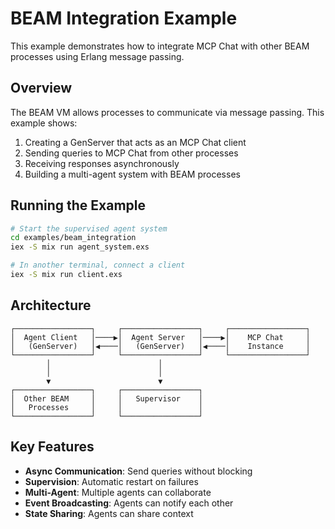 # BEAM Integration Example

This example demonstrates how to integrate MCP Chat with other BEAM processes using Erlang message passing.

## Overview

The BEAM VM allows processes to communicate via message passing. This example shows:

1. Creating a GenServer that acts as an MCP Chat client
2. Sending queries to MCP Chat from other processes
3. Receiving responses asynchronously
4. Building a multi-agent system with BEAM processes

## Running the Example

```bash
# Start the supervised agent system
cd examples/beam_integration
iex -S mix run agent_system.exs

# In another terminal, connect a client
iex -S mix run client.exs
```

## Architecture

```
┌─────────────────┐     ┌─────────────────┐     ┌─────────────────┐
│  Agent Client   │────▶│  Agent Server   │────▶│    MCP Chat     │
│   (GenServer)   │◀────│   (GenServer)   │◀────│    Instance     │
└─────────────────┘     └─────────────────┘     └─────────────────┘
        │                        │
        │                        │
        ▼                        ▼
┌─────────────────┐     ┌─────────────────┐
│  Other BEAM     │     │   Supervisor    │
│   Processes     │     │                 │
└─────────────────┘     └─────────────────┘
```

## Key Features

- **Async Communication**: Send queries without blocking
- **Supervision**: Automatic restart on failures
- **Multi-Agent**: Multiple agents can collaborate
- **Event Broadcasting**: Agents can notify each other
- **State Sharing**: Agents can share context